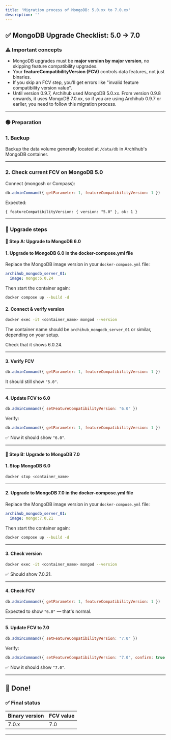 ```yaml
---
title: 'Migration process of MongoDB: 5.0.xx to 7.0.xx'
description: ''
---
```



## ✅ MongoDB Upgrade Checklist: 5.0 → 7.0

### ⚠️ **Important concepts**

* MongoDB upgrades must be **major version by major version**, no skipping feature compatibility upgrades.
* Your **featureCompatibilityVersion (FCV)** controls data features, not just binaries.
* If you skip an FCV step, you'll get errors like "invalid feature compatibility version value".
* Until version 0.9.7, Archihub used MongoDB 5.0.xx. From version 0.9.8 onwards, it uses MongoDB 7.0.xx, so if you are using Archihub 0.9.7 or earlier, you need to follow this migration process.

---

### 🟢 **Preparation**
### 1. Backup

Backup the data volume generally located at `/data/db` in Archihub's MongoDB container.

---

### 2. Check current FCV on MongoDB 5.0

Connect (mongosh or Compass):

```js
db.adminCommand({ getParameter: 1, featureCompatibilityVersion: 1 })
```

Expected:

```
{ featureCompatibilityVersion: { version: "5.0" }, ok: 1 }
```

---

### 🚀 **Upgrade steps**
#### 🔵 **Step A: Upgrade to MongoDB 6.0**

#### 1. Upgrade to MongoDB 6.0 in the docker-compose.yml file
Replace the MongoDB image version in your `docker-compose.yml` file:
```yaml
archihub_mongodb_server_01:
  image: mongo:6.0.24
```
Then start the container again:

```bash
docker compose up --build -d
```

#### 2. Connect & verify version

```bash
docker exec -it <container_name> mongod --version
```

The container name should be `archihub_mongodb_server_01` or similar, depending on your setup.

Check that it shows 6.0.24.

---

#### 3. Verify FCV

```js
db.adminCommand({ getParameter: 1, featureCompatibilityVersion: 1 })
```

It should still show `"5.0"`.

---

#### 4. Update FCV to 6.0

```js
db.adminCommand({ setFeatureCompatibilityVersion: "6.0" })
```

Verify:

```js
db.adminCommand({ getParameter: 1, featureCompatibilityVersion: 1 })
```

✅ Now it should show `"6.0"`.

---

#### 🔵 **Step B: Upgrade to MongoDB 7.0**
#### 1. Stop MongoDB 6.0

```bash
docker stop <container_name>
```

---

#### 2. Upgrade to MongoDB 7.0 in the docker-compose.yml file
Replace the MongoDB image version in your `docker-compose.yml` file:
```yaml
archihub_mongodb_server_01:
  image: mongo:7.0.21
```

Then start the container again:

```bash
docker compose up --build -d
```

---

#### 3. Check version

```bash
docker exec -it <container_name> mongod --version
```

✅ Should show 7.0.21.

---

#### 4. Check FCV

```js
db.adminCommand({ getParameter: 1, featureCompatibilityVersion: 1 })
```

Expected to show `"6.0"` — that's normal.

---

#### 5. Update FCV to 7.0

```js
db.adminCommand({ setFeatureCompatibilityVersion: "7.0" })
```

Verify:

```js
db.adminCommand({ setFeatureCompatibilityVersion: "7.0", confirm: true })
```

✅ Now it should show `"7.0"`.

---

## 🎉 **Done!**

### ✅ Final status

| Binary version | FCV value |
| -------------- | --------- |
| 7.0.x          | 7.0       |

---